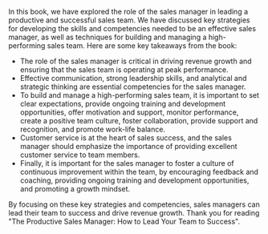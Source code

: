 
In this book, we have explored the role of the sales manager in leading a productive and successful sales team. We have discussed key strategies for developing the skills and competencies needed to be an effective sales manager, as well as techniques for building and managing a high-performing sales team. Here are some key takeaways from the book:

* The role of the sales manager is critical in driving revenue growth and ensuring that the sales team is operating at peak performance.
* Effective communication, strong leadership skills, and analytical and strategic thinking are essential competencies for the sales manager.
* To build and manage a high-performing sales team, it is important to set clear expectations, provide ongoing training and development opportunities, offer motivation and support, monitor performance, create a positive team culture, foster collaboration, provide support and recognition, and promote work-life balance.
* Customer service is at the heart of sales success, and the sales manager should emphasize the importance of providing excellent customer service to team members.
* Finally, it is important for the sales manager to foster a culture of continuous improvement within the team, by encouraging feedback and coaching, providing ongoing training and development opportunities, and promoting a growth mindset.

By focusing on these key strategies and competencies, sales managers can lead their team to success and drive revenue growth. Thank you for reading "The Productive Sales Manager: How to Lead Your Team to Success".
